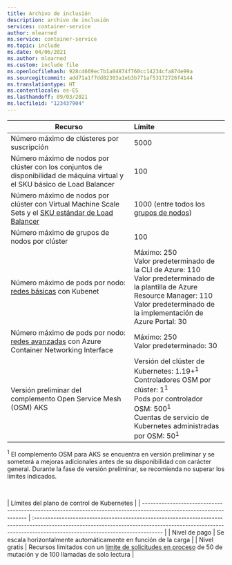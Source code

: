 ```yaml
---
title: Archivo de inclusión
description: archivo de inclusión
services: container-service
author: mlearned
ms.service: container-service
ms.topic: include
ms.date: 04/06/2021
ms.author: mlearned
ms.custom: include file
ms.openlocfilehash: 928c4669ec7b1a04874f760cc14234cfa874e99a
ms.sourcegitcommit: add71a1f7dd82303a1eb3b771af53172726f4144
ms.translationtype: HT
ms.contentlocale: es-ES
ms.lasthandoff: 09/03/2021
ms.locfileid: "123437904"
---
```

| Recurso                                                                                                           | Límite                                                                                                                                                                                                       |
| ------------------------------------------------------------------------------------------------------------------ | :---------------------------------------------------------------------------------------------------------------------------------------------------------------------------------------------------------- |
| Número máximo de clústeres por suscripción                                                                                  | 5000                                                                                                                                                                                                        |
| Número máximo de nodos por clúster con los conjuntos de disponibilidad de máquina virtual y el SKU básico de Load Balancer                       | 100                                                                                                                                                                                                         |
| Número máximo de nodos por clúster con Virtual Machine Scale Sets y el [SKU estándar de Load Balancer][standard-load-balancer] | 1000 (entre todos los [grupos de nodos][node-pool])                                            |
| Número máximo de grupos de nodos por clúster                                                                                     | 100                                                                                  |
| Número máximo de pods por nodo: [redes básicas][basic-networking] con Kubenet                                           | Máximo: 250 <br /> Valor predeterminado de la CLI de Azure: 110 <br /> Valor predeterminado de la plantilla de Azure Resource Manager: 110 <br /> Valor predeterminado de la implementación de Azure Portal: 30          |
| Número máximo de pods por nodo: [redes avanzadas][advanced-networking] con Azure Container Networking Interface        | Máximo: 250 <br /> Valor predeterminado: 30                                                      |
| Versión preliminar del complemento Open Service Mesh (OSM) AKS                                                                          | Versión del clúster de Kubernetes: 1.19+<sup>1</sup><br />Controladores OSM por clúster: 1<sup>1</sup><br />Pods por controlador OSM: 500<sup>1</sup><br />Cuentas de servicio de Kubernetes administradas por OSM: 50<sup>1</sup> |

<sup>1</sup> El complemento OSM para AKS se encuentra en versión preliminar y se someterá a mejoras adicionales antes de su disponibilidad con carácter general. Durante la fase de versión preliminar, se recomienda no superar los límites indicados.<br />

<br />

| Límites del plano de control de Kubernetes                                                                                                                                                                                                     |
| ------------------------------------------------------------------------------------------------------------------ | :---------------------------------------------------------------------------------------------------------------------------------------------------------------------------------------------------------- |
| Nivel de pago                                                                                  | Se escala horizontalmente automáticamente en función de la carga                                                                                                                                                                                                        |
| Nivel gratis                       | Recursos limitados con un [límite de solicitudes en proceso](https://kubernetes.io/docs/reference/command-line-tools-reference/kube-apiserver/) de 50 de mutación y de 100 llamadas de solo lectura                                                                                                                                                                                                         |

<!-- LINKS - Internal -->

[basic-networking]: ../articles/aks/concepts-network.md#kubenet-basic-networking
[advanced-networking]: ../articles/aks/concepts-network.md#azure-cni-advanced-networking
[standard-load-balancer]: ../articles/load-balancer/load-balancer-overview.md
[node-pool]: ../articles/aks/use-multiple-node-pools.md

<!-- LINKS - External -->

[azure-support]: https://ms.portal.azure.com/#blade/Microsoft_Azure_Support/HelpAndSupportBlade/newsupportrequest
